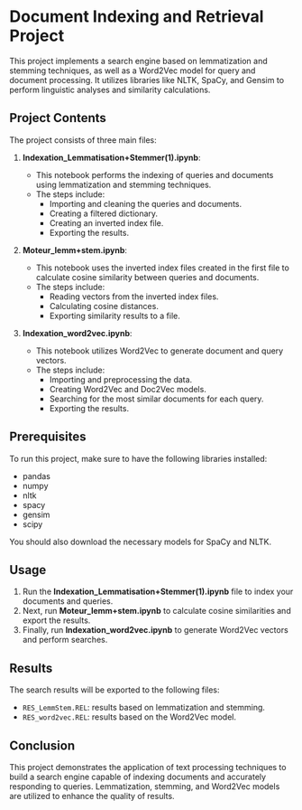 # Document Indexing and Retrieval Project

This project implements a search engine based on lemmatization and stemming techniques, as well as a Word2Vec model for query and document processing. It utilizes libraries like NLTK, SpaCy, and Gensim to perform linguistic analyses and similarity calculations.

## Project Contents

The project consists of three main files:

1. **Indexation_Lemmatisation+Stemmer(1).ipynb**:
   - This notebook performs the indexing of queries and documents using lemmatization and stemming techniques.
   - The steps include:
     - Importing and cleaning the queries and documents.
     - Creating a filtered dictionary.
     - Creating an inverted index file.
     - Exporting the results.

2. **Moteur_lemm+stem.ipynb**:
   - This notebook uses the inverted index files created in the first file to calculate cosine similarity between queries and documents.
   - The steps include:
     - Reading vectors from the inverted index files.
     - Calculating cosine distances.
     - Exporting similarity results to a file.

3. **Indexation_word2vec.ipynb**:
   - This notebook utilizes Word2Vec to generate document and query vectors.
   - The steps include:
     - Importing and preprocessing the data.
     - Creating Word2Vec and Doc2Vec models.
     - Searching for the most similar documents for each query.
     - Exporting the results.

## Prerequisites

To run this project, make sure to have the following libraries installed:

- pandas
- numpy
- nltk
- spacy
- gensim
- scipy

You should also download the necessary models for SpaCy and NLTK.

## Usage

1. Run the **Indexation_Lemmatisation+Stemmer(1).ipynb** file to index your documents and queries.
2. Next, run **Moteur_lemm+stem.ipynb** to calculate cosine similarities and export the results.
3. Finally, run **Indexation_word2vec.ipynb** to generate Word2Vec vectors and perform searches.

## Results

The search results will be exported to the following files:

- `RES_LemmStem.REL`: results based on lemmatization and stemming.
- `RES_word2vec.REL`: results based on the Word2Vec model.

## Conclusion

This project demonstrates the application of text processing techniques to build a search engine capable of indexing documents and accurately responding to queries. Lemmatization, stemming, and Word2Vec models are utilized to enhance the quality of results.
